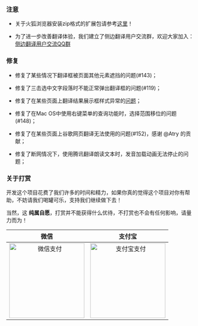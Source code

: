 ### 注意

* 关于火狐浏览器安装zip格式的扩展包请参考[这里](https://github.com/EdgeTranslate/EdgeTranslate/blob/master/docs/wiki/zh_CN/%E8%87%B4%E7%81%AB%E7%8B%90%E7%94%A8%E6%88%B7.md)！

* 为了进一步改善翻译体验，我们建立了侧边翻译用户交流群，欢迎大家加入：[侧边翻译用户交流QQ群](https://jq.qq.com/?_wv=1027&k=gT5EYfFB)

### 修复

* 修复了某些情况下翻译框被页面其他元素遮挡的问题(#143)；

* 修复了三击选中文字段落时不能正常弹出翻译框的问题(#119)；

* 修复了在某些页面上翻译结果展示框样式异常的[问题](https://github.com/EdgeTranslate/EdgeTranslate/projects/2#card-51366851)；

* 修复了在Mac OS中使用右键菜单的查询功能时，选择范围移位的问题(#148)；

* 修复了在某些页面上谷歌网页翻译无法使用的问题(#152)，感谢 @Atry 的贡献；

* 修复了断网情况下，使用腾讯翻译朗读文本时，发音加载动画无法停止的问题；

### 关于打赏

开发这个项目花费了我们许多的时间和精力，如果你真的觉得这个项目对你有帮助，不妨请我们喝罐可乐，支持我们继续做下去！

当然，这 __纯属自愿__，打赏并不能获得什么优待，不打赏也不会有任何影响，请量力而为！

| 微信 | 支付宝 |
| :-: | :-: |
| <img src="https://user-images.githubusercontent.com/25877145/80864662-b6617c00-8cb6-11ea-915a-582ca046118c.png" height=200 alt="微信支付"/> | <img src="https://user-images.githubusercontent.com/25877145/80864685-ced19680-8cb6-11ea-94e5-f5ca8e4389b9.jpg" height=200 alt="支付宝支付"/> |